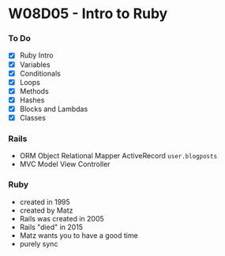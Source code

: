 # W08D05 - Intro to Ruby

### To Do
* [x] Ruby Intro
* [x] Variables
* [x] Conditionals
* [x] Loops
* [x] Methods
* [x] Hashes
* [x] Blocks and Lambdas
* [x] Classes

### Rails
* ORM Object Relational Mapper ActiveRecord `user.blogposts`
* MVC Model View Controller

### Ruby 
* created in 1995
* created by Matz
* Rails was created in 2005
* Rails "died" in 2015
* Matz wants you to have a good time
* purely sync













